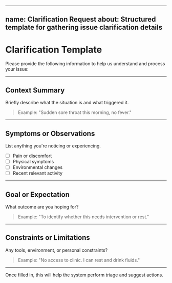 <!-- Uncomment and move to .github/ISSUE_TEMPLATE if intended as GitHub issue form -->

---
name: Clarification Request
about: Structured template for gathering issue clarification details
---

# Clarification Template

Please provide the following information to help us understand and process your issue:

---

## Context Summary  
Briefly describe what the situation is and what triggered it.  
> Example: "Sudden sore throat this morning, no fever."

---

## Symptoms or Observations  
List anything you're noticing or experiencing.  

- [ ] Pain or discomfort  
- [ ] Physical symptoms  
- [ ] Environmental changes  
- [ ] Recent relevant activity  

---

## Goal or Expectation  
What outcome are you hoping for?  
> Example: "To identify whether this needs intervention or rest."

---

## Constraints or Limitations  
Any tools, environment, or personal constraints?  
> Example: "No access to clinic. I can rest and drink fluids."

---

Once filled in, this will help the system perform triage and suggest actions.
